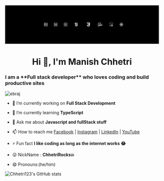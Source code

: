 ![Banner](Banner.png)

<h1 align="center">Hi 👋, I'm Manish Chhetri
<h3>I am a **Full stack developer** who loves coding and build productive sites</h3>

<p align="left"> <img src="https://komarev.com/ghpvc/?username=chhetri123&label=Profile%20views&color=0e75b6&style=flat" alt="ebraj" /> </p>

- 🔭 I’m currently working on **Full Stack Development**

- 🌱 I’m currently learning **TypeScript**

- 💬 Ask me about **Javascript and fullStack stuff**

- 📫 How to reach me [Facebook](https://www.facebook.com/ChhetriRocks15) |
  [Instagram](https://www.instagram.com/chhetri_monu_1/) |
  [LinkedIn](https://www.linkedin.com/in/chhetri-don-5bb9391aa/) |
  [YouTube](https://www.youtube.com/channel/UCFbbHb96x4juo4AhGtlz8Iw)

- ⚡ Fun fact **I like coding as long as the internet works 😂**
  
- 😜 NickName : **ChhetriRocks💥**

- 😄 Pronouns:(he/him)

![Chhetri123's GitHub stats](https://github-readme-stats.vercel.app/api?username=chhetri123&show_icons=true&theme=omni)
